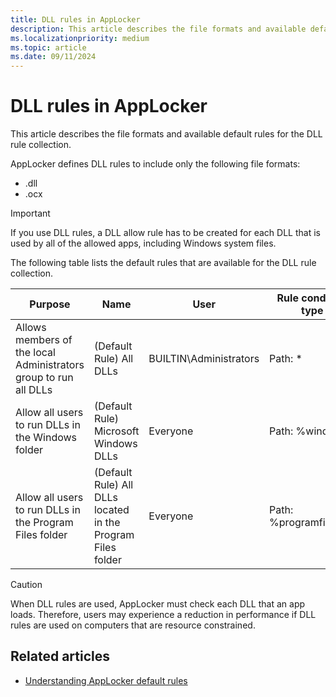 ```yaml
---
title: DLL rules in AppLocker
description: This article describes the file formats and available default rules for the DLL rule collection.
ms.localizationpriority: medium
ms.topic: article
ms.date: 09/11/2024
---
```


# DLL rules in AppLocker

This article describes the file formats and available default rules for the DLL rule collection.

AppLocker defines DLL rules to include only the following file formats:

- .dll
- .ocx

> [!IMPORTANT]
> If you use DLL rules, a DLL allow rule has to be created for each DLL that is used by all of the allowed apps, including Windows system files.

The following table lists the default rules that are available for the DLL rule collection.

| Purpose | Name | User | Rule condition type |
| --- | --- | --- | --- |
| Allows members of the local Administrators group to run all DLLs | (Default Rule) All DLLs | BUILTIN\Administrators | Path: * |
| Allow all users to run DLLs in the Windows folder | (Default Rule) Microsoft Windows DLLs | Everyone | Path: %windir%\* |
| Allow all users to run DLLs in the Program Files folder | (Default Rule) All DLLs located in the Program Files folder | Everyone | Path: %programfiles%\* |

> [!CAUTION]
> When DLL rules are used, AppLocker must check each DLL that an app loads. Therefore, users may experience a reduction in performance if DLL rules are used on computers that are resource constrained.

## Related articles

- [Understanding AppLocker default rules](understanding-applocker-default-rules.md)

